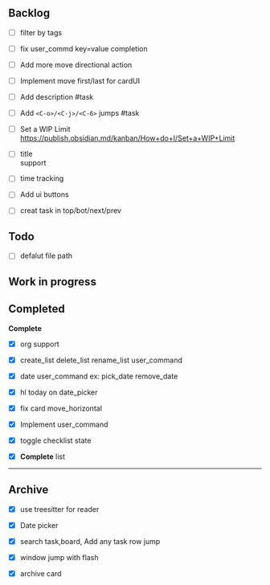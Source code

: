 ## Backlog

- [ ] filter by tags

- [ ] fix user_commd key=value completion

- [ ] Add more move directional action

- [ ] Implement move first/last for cardUI

- [ ] Add description #task

- [ ] Add `<C-o>/<C-j>/<C-6>` jumps #task

- [ ] Set a WIP Limit https://publish.obsidian.md/kanban/How+do+I/Set+a+WIP+Limit

- [ ] title <br> support

- [ ] time tracking

- [ ] Add ui buttons

- [ ] creat task in top/bot/next/prev

## Todo

- [ ] defalut file path

## Work in progress

## Completed

**Complete**

- [x] org support

- [x] create_list delete_list rename_list user_command

- [x] date user_command ex: pick_date remove_date

- [x] hl today on date_picker

- [x] fix card move_horizontal

- [x] Implement user_command

- [x] toggle checklist state

- [x] **Complete** list


***

## Archive

- [x] use treesitter for reader

- [x] Date picker

- [x] search task,board, Add any task row jump

- [x] window jump with flash

- [x] archive card

